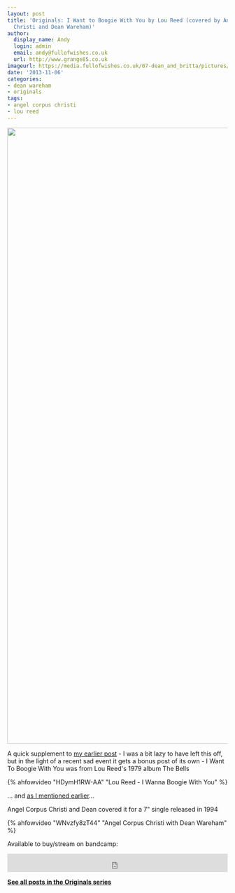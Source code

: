 ```yaml
---
layout: post
title: 'Originals: I Want to Boogie With You by Lou Reed (covered by Angel Corpus
  Christi and Dean Wareham)'
author:
  display_name: Andy
  login: admin
  email: andy@fullofwishes.co.uk
  url: http://www.grange85.co.uk
imageurl: https://media.fullofwishes.co.uk/07-dean_and_britta/pictures/9a2fc3df15305e08a7fb.jpeg
date: '2013-11-06'
categories:
- dean wareham
- originals
tags:
- angel corpus christi
- lou reed
---
```

<p><img src="https://media.fullofwishes.co.uk/07-dean_and_britta/pictures/9a2fc3df15305e08a7fb.jpeg" width="2100" height="1406" class="aligncenter" /></p>
<p>A quick supplement to <a href="/2013/11/06/originals-je-taime-moi-non-plus-by-serge-gainsbourg-et-jane-birkin-covered-by-angel-corpus-christi-and-dean-wareham/" title="Originals: Je t’aime… moi non plus by Serge Gainsbourg et Jane Birkin (covered by Angel Corpus Christi and Dean Wareham)">my earlier post</a> - I was a bit lazy to have left this off, but in the light of a recent sad event it gets a bonus post of its own - I Want To Boogie With You was from Lou Reed's 1979 album The Bells</p>
{% ahfowvideo "HDymH1RW-AA" "Lou Reed - I Wanna Boogie With You" %}

<p>... and <a href="/2013/11/06/originals-je-taime-moi-non-plus-by-serge-gainsbourg-et-jane-birkin-covered-by-angel-corpus-christi-and-dean-wareham/" title="Originals: Je t’aime… moi non plus by Serge Gainsbourg et Jane Birkin (covered by Angel Corpus Christi and Dean Wareham)">as I mentioned earlier</a>... </p>
<p>Angel Corpus Christi and Dean covered it for a 7" single released in 1994</p>
{% ahfowvideo "WNvzfy8zT44" "Angel Corpus Christi with Dean Wareham" %}

<p>Available to buy/stream on bandcamp:</p>
<iframe style="border: 0; width: 100%; height: 42px;" src="https://bandcamp.com/EmbeddedPlayer/album=1993101719/size=small/bgcol=ffffff/linkcol=0687f5/track=1303941829/transparent=true/" seamless><a href="https://angelcorpuschristi.bandcamp.com/track/i-want-to-boogie-with-you-je-taime">Angel Corpus Christi and Dean Wareham - I Wanna Boogie With You / Je t'aime</a></iframe>
<p><strong><a href="/category/originals/" title="List: Originals">See all posts in the Originals series</a></strong></p>
